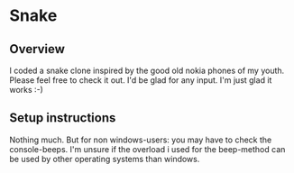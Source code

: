 # Snake
## Overview
I coded a snake clone inspired by the good old nokia phones of my youth. Please feel free to check it out. I'd be glad for any input. I'm just glad it works :-)
## Setup instructions
Nothing much. But for non windows-users: you may have to check the console-beeps. I'm unsure if the overload i used for the beep-method can be used by other operating systems than windows.